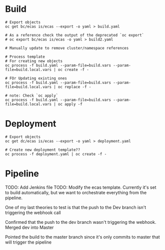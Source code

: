 # Build
```
# Export objects
oc get bc/ecas is/ecas --export -o yaml > build.yaml

# As a reference check the output of the deprecated `oc export`
# oc export bc/ecas is/ecas -o yaml > build2.yaml

# Manually update to remove cluster/namespace references

# Process template
# For creating new objects
oc process -f build.yaml --param-file=build.vars --param-file=build.local.vars | oc create -f -

# FOr Updating existing ones
oc process -f build.yaml --param-file=build.vars --param-file=build.local.vars | oc replace -f -

# note: Check `oc apply`
oc process -f build.yaml --param-file=build.vars --param-file=build.local.vars | oc apply -f

```

# Deployment
```
# Export objects
oc get dc/ecas is/ecas --export -o yaml > deployment.yaml

# Create new deployment template??
oc process -f deployment.yaml | oc create -f -
```

# Pipeline
TODO: Add Jenkins file
TODO: Modify the ecas template.  Currently it's set to build automatically, but we want to orchestrate everything from the pipeline.

One of my last theories to test is that the push to the Dev branch isn't triggering the webhook call

Confirmed that the push to the dev branch wasn't triggering the webhook.  Merged dev into Master

Pointed the build to the master branch since it's only commits to master that will trigger the pipeline
